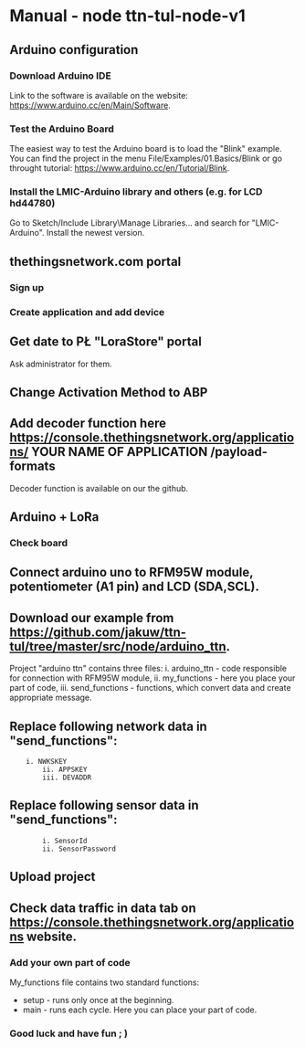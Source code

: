  # Manual - node ttn-tul-node-v1
 
 ## Arduino configuration
 ### Download Arduino IDE
 Link to the software is available on the website: https://www.arduino.cc/en/Main/Software.
 ### Test the Arduino Board 
 The easiest way to test the Arduino board is to load the "Blink" example.
 You can find the project in the menu File/Examples/01.Basics/Blink or go throught tutorial: https://www.arduino.cc/en/Tutorial/Blink.
 ### Install the LMIC-Arduino library and others (e.g. for LCD hd44780)
 Go to Sketch/Include Library\Manage Libraries... and search for "LMIC-Arduino". Install the newest version.
 ## thethingsnetwork.com portal
 ### Sign up
 ### Create application and add device
 ## Get date to PŁ "LoraStore" portal
 Ask administrator for them.
 ## Change Activation Method to ABP
 ## Add decoder function here https://console.thethingsnetwork.org/applications/ YOUR NAME OF APPLICATION /payload-formats 
 Decoder function is available on our the github.
 ## Arduino + LoRa
 ### Check board
 ## Connect arduino uno to RFM95W module, potentiometer (A1 pin) and LCD (SDA,SCL).
 ## Download our example from https://github.com/jakuw/ttn-tul/tree/master/src/node/arduino_ttn.
 Project "arduino ttn" contains three files:
    i. arduino_ttn - code responsible for connection with RFM95W module,
    ii. my_functions - here you place your part of code,
    iii. send_functions - functions, which convert data and create appropriate message.
 ## Replace following network data in "send_functions":
  		i. NWKSKEY
 			ii. APPSKEY
 			iii. DEVADDR
 ## Replace following sensor data in "send_functions":
  			i. SensorId
 			ii. SensorPassword
 ## Upload project
 ## Check data traffic in data tab on https://console.thethingsnetwork.org/applications website.
 ### Add your own part of code
 My_functions file contains two standard functions: 
 - setup - runs only once at the beginning.
 - main - runs each cycle.
 Here you can place your part of code.
 ### Good luck and have fun ; )
